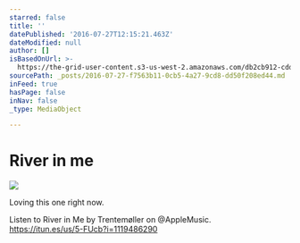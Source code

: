 ```yaml
---
starred: false
title: ''
datePublished: '2016-07-27T12:15:21.463Z'
dateModified: null
author: []
isBasedOnUrl: >-
  https://the-grid-user-content.s3-us-west-2.amazonaws.com/db2cb912-cddf-4629-babd-a98191d2dbb5.jpg
sourcePath: _posts/2016-07-27-f7563b11-0cb5-4a27-9cd8-dd50f208ed44.md
inFeed: true
hasPage: false
inNav: false
_type: MediaObject

---
```

# River in me
![](https://the-grid-user-content.s3-us-west-2.amazonaws.com/db2cb912-cddf-4629-babd-a98191d2dbb5.jpg)

Loving this one right now. 

Listen to River in Me by Trentemøller on @AppleMusic.  
https://itun.es/us/5-FUcb?i=1119486290